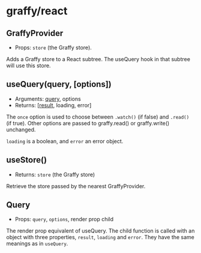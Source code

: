 # graffy/react

## GraffyProvider

- Props: `store` (the Graffy store).

Adds a Graffy store to a React subtree. The useQuery hook in that subtree will use this store.

## useQuery(query, [options])

- Arguments: [query](20-Types#Queries), options
- Returns: [[result](20-Types#Graphs), loading, error]

The `once` option is used to choose between `.watch()` (if false) and `.read()` (if true). Other options are passed to graffy.read() or graffy.write() unchanged.

`loading` is a boolean, and `error` an error object.

## useStore()

- Returns: `store` (the Graffy store)

Retrieve the store passed by the nearest GraffyProvider.

## Query

- Props: `query`, `options`, render prop child

The render prop equivalent of useQuery. The child function is called with an object with three properties, `result`, `loading` and `error`. They have the same meanings as in `useQuery`.
